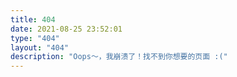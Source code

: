 ```yaml
---
title: 404
date: 2021-08-25 23:52:01
type: "404"
layout: "404"
description: "Oops～，我崩溃了！找不到你想要的页面 :("
---
```

